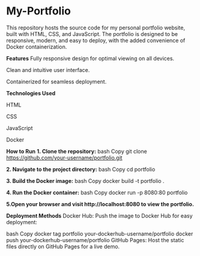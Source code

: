 # My-Portfolio
This repository hosts the source code for my personal portfolio website, built with HTML, CSS, and JavaScript. The portfolio is designed to be responsive, modern, and easy to deploy, with the added convenience of Docker containerization.

**Features**
Fully responsive design for optimal viewing on all devices.

Clean and intuitive user interface.

Containerized for seamless deployment.

**Technologies Used**

HTML

CSS

JavaScript

Docker

**How to Run**
**1. Clone the repository:**
bash
Copy
git clone https://github.com/your-username/portfolio.git

**2. Navigate to the project directory:**
bash
Copy
cd portfolio

**3. Build the Docker image:**
bash
Copy
docker build -t portfolio .

**4. Run the Docker container:**
bash
Copy
docker run -p 8080:80 portfolio

**5.Open your browser and visit http://localhost:8080 to view the portfolio.**

**Deployment Methods**
Docker Hub: Push the image to Docker Hub for easy deployment:

bash
Copy
docker tag portfolio your-dockerhub-username/portfolio
docker push your-dockerhub-username/portfolio
GitHub Pages: Host the static files directly on GitHub Pages for a live demo.
